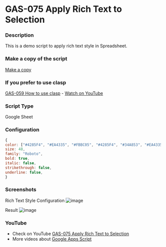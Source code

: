 # GAS-075 Apply Rich Text to Selection

### Description

This is a demo script to apply rich text style in Spreadsheet.

### Make a copy of the script

[Make a copy](https://docs.google.com/spreadsheets/d/1JNNC_bCAdPfvB2U_6i_tH_axKngJuhNMy1Zuyw7XYgc/copy)

### If you prefer to use clasp

[GAS-059 How to use clasp](https://github.com/ashtonfei/google-apps-script-projects/tree/GAS-259) - [Watch on YouTube](https://youtu.be/V-oE2OyvTKM)

### Script Type

Google Sheet

### Configuration

```javascript
{
color: ["#4285F4", "#EA4335", "#FBBC05", "#4285F4", "#34A853", "#EA4335"],
size: 48,
family: "Roboto",
bold: true,
italic: false,
strikethrough: false,
underline: false,
}

```

### Screenshots

Rich Text Style Configuration
![image](https://user-images.githubusercontent.com/16481229/105712006-3d950500-5f54-11eb-9355-ca3fc3f533c7.png)

Result
![image](https://user-images.githubusercontent.com/16481229/105712086-556c8900-5f54-11eb-9449-081ce561858b.png)

### YouTube

- Check on YouTube [GAS-075 Apply Rich Text to Selection](https://youtu.be/49popuunyUE)
- More videos about [Google Apps Script](https://www.youtube.com/playlist?list=PLQhwjnEjYj8Bf_EZDrrcmkB9vcB9Sk3x0)
